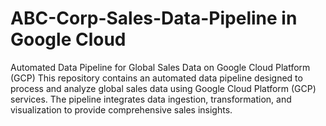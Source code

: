 # ABC-Corp-Sales-Data-Pipeline in Google Cloud
Automated Data Pipeline for Global Sales Data on Google Cloud Platform (GCP)  This repository contains an automated data pipeline designed to process and analyze global sales data using Google Cloud Platform (GCP) services. The pipeline integrates data ingestion, transformation, and visualization to provide comprehensive sales insights.
